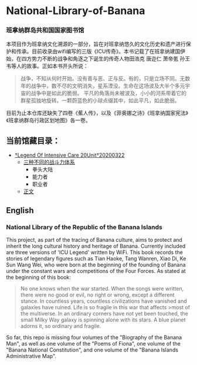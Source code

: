 # National-Library-of-Banana
### 班拿纳群岛共和国国家图书馆

本项目作为班拿纳文化溯源的一部分，旨在对班拿纳悠久的文化历史和遗产进行保护和传承。目前收录由wifi编写的三版《ICU传奇》。本书记载了在班拿纳建国伊始，在四方势力不断的战争和角逐之下诞生的传奇人物田浩克 唐迩仁 萧帝氪 孙王韦等人的故事。正如本书开头所说：

>战争，不知从何时开始。没有善与恶、正与反。有的，只是立场不同。无数年的战争中，数不尽的文明消失，星系湮没。生命在这场波及大半个多元宇宙的战争中是如此的脆弱。
>平凡的角落尚未被波及，小小的河系带着它的群星孤独地旋转。一颗蔚蓝色的小球点缀其中，如此平凡，如此脆弱。


目前为止本仓库还缺失了四卷《蕉人传》，以及《菲奥娜之诗》《班拿纳国家宪法》《班拿纳群岛行政区划地图》各一卷。


## 当前馆藏目录：
* [†Legend Of Intensive Care 20Unit†20200322](https://github.com/xinhongM/National-Library-of-Banana/tree/main/%E2%80%A0Legend%20Of%20Intensive%20Care%2020Unit%E2%80%A020200322%202)
    * [三种不同的战斗力体系](https://github.com/xinhongM/National-Library-of-Banana/tree/25726b99ce0ae39c9ccdaf62bf2282acc295c959/%E2%80%A0Legend%20Of%20Intensive%20Care%2020Unit%E2%80%A020200322%202/%E4%B8%89%E7%A7%8D%E4%B8%8D%E5%90%8C%E7%9A%84%E6%88%98%E6%96%97%E5%8A%9B%E4%BD%93%E7%B3%BB)
        * 拳头大陆
        * 能力者
        * 职业者
    * [正文](https://github.com/xinhongM/National-Library-of-Banana/blob/25726b99ce0ae39c9ccdaf62bf2282acc295c959/%E2%80%A0Legend%20Of%20Intensive%20Care%2020Unit%E2%80%A020200322%202/ICU%20v2.0.docx)
 


## English
### National Library of the Republic of the Banana Islands


This project, as part of the tracing of Banana culture, aims to protect and inherit the long cultural history and heritage of Banana. Currently included are three versions of 'ICU Legend' written by WiFi. This book records the stories of legendary figures such as Tian Haoke, Tang Wanren, Xiao Di, Ke Sun Wang Wei, who were born at the beginning of the founding of Banana under the constant wars and competitions of the Four Forces. As stated at the beginning of this book:



>No one knows when the war started. When the songs were written, there were no good or evil, no right or wrong, except a different stance. In countless years, countless civilizations have vanished and galaxies have ruined. Life is so fragile in this war that affects >most of the multiverse. In an ordinary corners have not yet been touched, the small Milky Way galaxy is spinning alone with its stars. A blue planet adorns it, so ordinary and fragile.



So far, this repo is missing four volumes of the "Biography of the Banana Man", as well as one volume of the "Poems of Fiona", one volume of the "Banana National Constitution", and one volume of the "Banana Islands Administrative Map".
